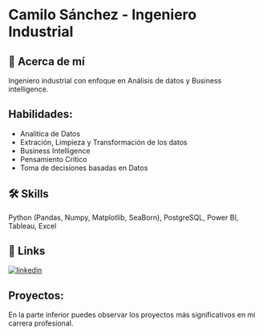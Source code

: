 # Camilo Sánchez - Ingeniero Industrial




## 🚀 Acerca de mí
Ingeniero industrial con enfoque en Análisis de datos y Business intelligence. 

## Habilidades:

 - Analitica de Datos
 - Extración, Limpieza y Transformación de los datos
 - Business Intelligence
 - Pensamiento Crítico
 - Toma de decisiones basadas en Datos


## 🛠 Skills
Python (Pandas, Numpy, Matplotlib, SeaBorn), PostgreSQL, Power BI, Tableau, Excel


## 🔗 Links
[![linkedin](https://img.shields.io/badge/linkedin-0A66C2?style=for-the-badge&logo=linkedin&logoColor=white)](https://www.linkedin.com/in/camilosanchezacev)

## Proyectos:
En la parte inferior puedes observar los proyectos más significativos en mi carrera profesional.
